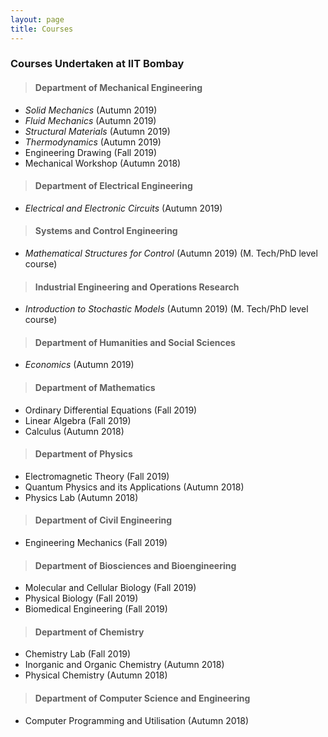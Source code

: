 ```yaml
---
layout: page
title: Courses
---
```

### Courses Undertaken at IIT Bombay


> #### **Department of Mechanical Engineering**
* _Solid Mechanics_ (Autumn 2019)
* _Fluid Mechanics_ (Autumn 2019)
* _Structural Materials_ (Autumn 2019)
* _Thermodynamics_ (Autumn 2019)
* Engineering Drawing (Fall 2019)
* Mechanical Workshop (Autumn 2018)

> #### **Department of Electrical Engineering**
* _Electrical and Electronic Circuits_ (Autumn 2019)

> #### **Systems and Control Engineering**
* _Mathematical Structures for Control_ (Autumn 2019) (M. Tech/PhD level course)

> #### **Industrial Engineering and Operations Research**
* _Introduction to Stochastic Models_ (Autumn 2019) (M. Tech/PhD level course)

> #### **Department of Humanities and Social Sciences**
* _Economics_ (Autumn 2019)

> #### **Department of Mathematics**
* Ordinary Differential Equations (Fall 2019)
* Linear Algebra (Fall 2019)
* Calculus (Autumn 2018)

> #### **Department of Physics**
* Electromagnetic Theory (Fall 2019)
* Quantum Physics and its Applications (Autumn 2018)
* Physics Lab (Autumn 2018)

> #### **Department of Civil Engineering**
* Engineering Mechanics (Fall 2019)

> #### **Department of Biosciences and Bioengineering**
* Molecular and Cellular Biology (Fall 2019)
* Physical Biology (Fall 2019)
* Biomedical Engineering (Fall 2019)

> #### **Department of Chemistry**
* Chemistry Lab (Fall 2019)
* Inorganic and Organic Chemistry (Autumn 2018)
* Physical Chemistry (Autumn 2018)

> #### **Department of Computer Science and Engineering**
* Computer Programming and Utilisation (Autumn 2018)

